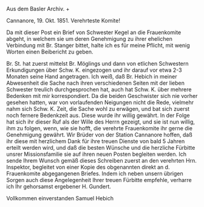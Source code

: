Aus dem Basler Archiv. +

 Cannanore, 19. Okt. 1851.
Verehrteste Komite!

Da mit dieser Post ein Brief von Schwester Kegel an die Frauenkomite abgeht, in welchem sie um deren Genehmigung zu ihrer ehelichen Verbindung mit Br. Stanger bittet, halte ich es für meine Pflicht, mit wenig Worten einen Beibericht zu geben.

Br. St. hat zuerst mittelst Br. Möglings und dann von etlichen Schwestern Erkundigungen über Schw. K. eingezogen und ihr darauf vor etwa 2-3 Monaten seine Hand angetragen. Ich weiß, daß Br. Hebich in meiner Abwesenheit die Sache nach ihren verschiedenen Seiten mit der lieben Schwester treulich durchgesprochen hat, auch hat Schw. K. über mehrere Bedenken mit mir korrespondiert. Da die beiden Geschwister sich nie vorher gesehen hatten, war von vorlaufenden Neigungen nicht die Rede, vielmehr nahm sich Schw. K. Zeit, die Sache wohl zu erwägen, und bat sich zuerst noch fernere Bedenkzeit aus. Diese wurde ihr willig gewährt. In der Folge hat sich ihr dieser Ruf als der Wille des Herrn gezeigt, und sie ist nun willig, ihm zu folgen, wenn, wie sie hofft, die verehrte Frauenkomite ihr gerne die Genehmigung gewährt. Wir Brüder von der Station Cannanore hoffen, daß ihr diese mit herzlichem Dank für ihre treuen Dienste von bald 5 Jahren erteilt werden wird, und daß die besten Wünsche und die herzliche Fürbitte unsrer Missionsfamilie sie auf ihren neuen Posten begleiten werden. Ich sende Ihrem Wunsch gemäß dieses Schreiben zuerst an den verehrten Hrn. Inspektor, begleitet von einer Kopie des obgenannten direkt an d. Frauenkomite abgegangenen Briefes. Indem ich neben unsern übrigen Sorgen auch diese Angelegenheit Ihrer treuen Fürbitte empfehle, verharre ich Ihr gehorsamst ergebener  H. Gundert.

Vollkommen einverstanden
 Samuel Hebich


